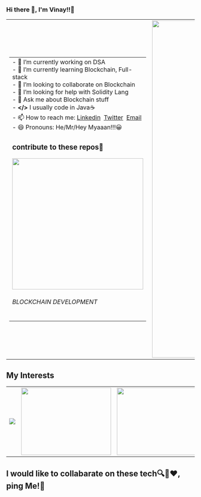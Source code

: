 ### Hi there 👋, I'm Vinay!!🤟
<table>
  <tr>
    <td>
      <table>
        <tr>
          <td>
            - 🔭 I’m currently working on DSA<br>
- 🌱 I’m currently learning Blockchain, Full-stack<br>
- 👯 I’m looking to collaborate on Blockchain<br>
- 🤔 I’m looking for help with Solidity Lang<br>
- 💬 Ask me about Blockchain stuff<br>
- <b>&lt;/&gt;</b> I usually code in Java☕<br>
- 📫 How to reach me: 
<a href="https://www.linkedin.com/in/sangam-sai-sri-vinay-r-77490b190/">Linkedin</a>&nbsp;
<a href="https://twitter.com/home">Twitter</a>&nbsp;
<a href="mailto:sssvinayr@gmail.com">Email</a><br>
- 😄 Pronouns: He/Mr/Hey Myaaan!!!😀
          </td>
        </tr>
        <tr><td><h3>contribute to these repos🌈</h3>
          <a href="https://github.com/sangamsaisrivinay/blockchain_development">
            <img src="https://octodex.github.com/images/daftpunktocat-thomas.gif" width="350" height="350"></a><br/><h6>BLOCKCHAIN DEVELOPMENT</h6></td>
        </tr>
      </table>
    </td>
    <td><img src="https://octodex.github.com/images/gobbleotron.gif" width="900"></td>
  </tr>
  </table>

## My Interests
<table>
  <tr><td><img src="https://img.etimg.com/thumb/msid-80075391,width-240,height-180,imgsize-262056,resizemode-8,quality-100/tech/information-tech/you-i-ai-how-artificial-intelligence-touches-almost-every-aspect-of-our-lives.jpg"></td>
    <td><img src="https://news.mit.edu/sites/default/files/images/202106/MIT-Algorand-01.jpg" width="240" height="180"></td>
    <td><img src="https://genesisblockhk.com/wp-content/uploads/2020/06/DeFi.jpg" width="240" height="180"></td>
    <td><img src="https://akm-img-a-in.tosshub.com/businesstoday/images/story/202203/nfts-sixteen_nine.jpeg?size=240:180"></td>
  </tr>
  </table>
<h2>I would like to collabarate on these tech🔍📢❤️️, ping Me!💌</h2>

<table>
  <tr></tr>
  </table>
